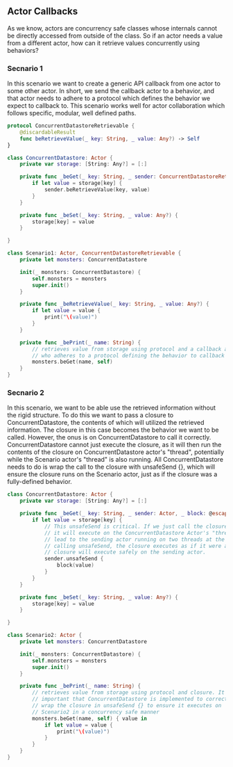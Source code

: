 ## Actor Callbacks

As we know, actors are concurrency safe classes whose internals cannot be directly accessed from outside of the class. So if an actor needs a value from a different actor, how can it retrieve values concurrently using behaviors?

### Secnario 1

In this scenario we want to create a generic API callback from one actor to some other actor.  In short, we send the callback actor to a behavior, and that actor needs to adhere to a protocol which defines the behavior we expect to callback to. This scenario works well for actor collaboration which follows specific, modular, well defined paths.

```swift
protocol ConcurrentDatastoreRetrievable {
    @discardableResult
    func beRetrieveValue(_ key: String, _ value: Any?) -> Self
}

class ConcurrentDatastore: Actor {
    private var storage: [String: Any?] = [:]

    private func _beGet(_ key: String, _ sender: ConcurrentDatastoreRetrievable) {
        if let value = storage[key] {
            sender.beRetrieveValue(key, value)
        }
    }

    private func _beSet(_ key: String, _ value: Any?) {
        storage[key] = value
    }

}
```

```swift
class Scenario1: Actor, ConcurrentDatastoreRetrievable {
    private let monsters: ConcurrentDatastore

    init(_ monsters: ConcurrentDatastore) {
        self.monsters = monsters
        super.init()
    }

    private func _beRetrieveValue(_ key: String, _ value: Any?) {
        if let value = value {
            print("\(value)")
        }
    }

    private func _bePrint(_ name: String) {
        // retrieves value from storage using protocol and a callback actor
        // who adheres to a protocol defining the behavior to callback on
        monsters.beGet(name, self)
    }
}
```

### Secnario 2

In this scenario, we want to be able use the retrieved information without the rigid structure. To do this we want to pass a closure to ConcurrentDatastore, the contents of which will utilized the retrieved information. The closure in this case becomes the behavior we want to be called. However, the onus is on ConcurrentDatastore to call it correctly. ConcurrentDatastore cannot just execute the closure, as it will then run the contents of the closure on ConcurrentDatastore actor's "thread", potentially while the Scenario actor's "thread" is also running.  All ConcurrentDatastore needs to do is wrap the call to the closure with unsafeSend {}, which will ensure the closure runs on the Scenario actor, just as if the closure was a fully-defined behavior.

```swift
class ConcurrentDatastore: Actor {
    private var storage: [String: Any?] = [:]

    private func _beGet(_ key: String, _ sender: Actor, _ block: @escaping (Any?) -> Void) {
        if let value = storage[key] {
            // This unsafeSend is critical. If we just call the closure directly, then
            // it will execute on the ConcurrentDatastore Actor's "thread" and it could
            // lead to the sending actor running on two threads at the same time. By
            // calling unsafeSend, the closure executes as if it were a behavior, so the
            // closure will execute safely on the sending actor.
            sender.unsafeSend {
                block(value)
            }
        }
    }

    private func _beSet(_ key: String, _ value: Any?) {
        storage[key] = value
    }

}
```

```swift
class Scenario2: Actor {
    private let monsters: ConcurrentDatastore

    init(_ monsters: ConcurrentDatastore) {
        self.monsters = monsters
        super.init()
    }

    private func _bePrint(_ name: String) {
        // retrieves value from storage using protocol and closure. It is
        // important that ConcurrentDatastore is implemented to correctly
        // wrap the closure in unsafeSend {} to ensure it executes on
        // Scenario2 in a concurrency safe manner
        monsters.beGet(name, self) { value in
            if let value = value {
                print("\(value)")
            }
        }
    }
}
```

